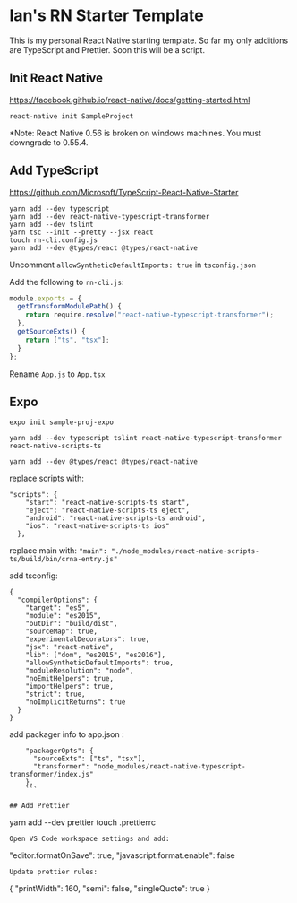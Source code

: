 # Ian's RN Starter Template

This is my personal React Native starting template. So far my only additions are TypeScript and Prettier. Soon this will be a script.

## Init React Native

https://facebook.github.io/react-native/docs/getting-started.html

`react-native init SampleProject`

\*Note: React Native 0.56 is broken on windows machines. You must downgrade to 0.55.4.

## Add TypeScript

https://github.com/Microsoft/TypeScript-React-Native-Starter

```
yarn add --dev typescript
yarn add --dev react-native-typescript-transformer
yarn add --dev tslint
yarn tsc --init --pretty --jsx react
touch rn-cli.config.js
yarn add --dev @types/react @types/react-native
```

Uncomment `allowSyntheticDefaultImports: true` in `tsconfig.json`

Add the following to `rn-cli.js`:

```javascript
module.exports = {
  getTransformModulePath() {
    return require.resolve("react-native-typescript-transformer");
  },
  getSourceExts() {
    return ["ts", "tsx"];
  }
};
```

Rename `App.js` to `App.tsx`

## Expo

`expo init sample-proj-expo`

`yarn add --dev typescript tslint react-native-typescript-transformer react-native-scripts-ts`

`yarn add --dev @types/react @types/react-native`

replace scripts with:

```
"scripts": {
    "start": "react-native-scripts-ts start",
    "eject": "react-native-scripts-ts eject",
    "android": "react-native-scripts-ts android",
    "ios": "react-native-scripts-ts ios"
  },
```

replace main with: `"main": "./node_modules/react-native-scripts-ts/build/bin/crna-entry.js"`

add tsconfig:

```
{
  "compilerOptions": {
    "target": "es5",
    "module": "es2015",
    "outDir": "build/dist",
    "sourceMap": true,
    "experimentalDecorators": true,
    "jsx": "react-native",
    "lib": ["dom", "es2015", "es2016"],
    "allowSyntheticDefaultImports": true,
    "moduleResolution": "node",
    "noEmitHelpers": true,
    "importHelpers": true,
    "strict": true,
    "noImplicitReturns": true
  }
}
```

add packager info to app.json :

````
    "packagerOpts": {
      "sourceExts": ["ts", "tsx"],
      "transformer": "node_modules/react-native-typescript-transformer/index.js"
    },
    ```

## Add Prettier
````

yarn add --dev prettier
touch .prettierrc

```
Open VS Code workspace settings and add:
```

"editor.formatOnSave": true,
"javascript.format.enable": false

```
Update prettier rules:
```

{
"printWidth": 160,
"semi": false,
"singleQuote": true
}

```

```
